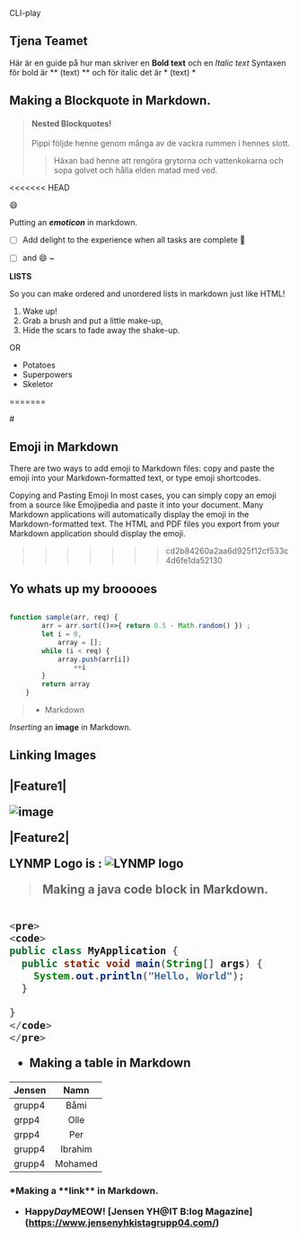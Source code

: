  CLI-play

<h2>Tjena Teamet</h2>

Här är en guide på hur man skriver en **Bold text** och en *Italic text*
Syntaxen för bold är ** (text) ** och för italic det är * (text) *


<h2> Making a Blockquote in Markdown.</h2>


>#### Nested Blockquotes!
>Pippi följde henne genom många av de vackra rummen i hennes slott.
>> Häxan bad henne att rengöra grytorna och vattenkokarna och sopa golvet och hålla elden matad med ved.


<<<<<<< HEAD

:smile:

Putting an ***emoticon*** in markdown.

 - [ ] Add delight to the experience when all tasks are complete :tada:

  - [ ] and :smile:
~

**LISTS**

So you can make ordered and unordered lists in markdown just like HTML!

<ol>
  <li>Wake up!</li>
  <li>Grab a brush and put a little make-up,</li>
  <li>Hide the scars to fade away the shake-up.</li>
</ol>

OR

<ul>
<li>Potatoes</li>
<li>Superpowers</li>
<li>Skeletor</li>
</ul>

=======

#<h2>Emoji in Markdown </h2>
There are two ways to add emoji to Markdown files: copy and paste the emoji into your Markdown-formatted text, or type emoji shortcodes.

Copying and Pasting Emoji
In most cases, you can simply copy an emoji from a source like Emojipedia and paste it into your document. Many Markdown applications will automatically display the emoji in the Markdown-formatted text. The HTML and PDF files you export from your Markdown application should display the emoji.

>>>>>>> cd2b84260a2aa6d925f12cf533c4d6fe1da52130


## Yo whats up my brooooes 

``` javascript

function sample(arr, req) {
        arr = arr.sort(()=>{ return 0.5 - Math.random() }) ;
        let i = 0,
            array = [];
        while (i < req) {
            array.push(arr[i])
                ++i
        }
        return array
    }


```


> - Markdown

 *Inserting* an **image** in Markdown.
<h2> Linking Images <h2>


|Feature1|

![image](https://media.istockphoto.com/photos/monarch-butterfly-sampling-lantana-flowers-picture-id1333568096?b=1&k=20&m=1333568096&s=170667a&w=0&h=J-W17MIRCNAwXKxADiY5j84pNA-pvetQmgy2WB-c25g=)


|Feature2|


 LYNMP Logo is :  ![LYNMP logo](https://i.esdrop.com/d/dLd7n17hg9.png#style=max-width:40px;vertical-align:middle; "LYMNP Logo")

> Making a java code block in Markdown.

```java

<pre>
<code>
public class MyApplication {
  public static void main(String[] args) {
    System.out.println("Hello, World");
  }

}
</code>
</pre>

 ```
- Making a table in Markdown

|Jensen|Namn|
|:--|:--:|
|grupp4|Båmi|
|grpp4|Olle|
|grpp4|Per|
|grupp4|Ibrahim|
|grupp4|Mohamed|


 <h3> *Making a **link** in Markdown.

 - Happy*Day*MEOW!
[Jensen YH@IT B:log Magazine] (https://www.jensenyhkistagrupp04.com/)
